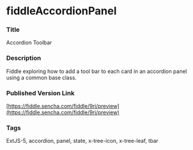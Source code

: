 fiddleAccordionPanel
======

### Title
Accordion Toolbar

### Description
Fiddle exploring how to add a tool bar to each card in an accordion panel using a common base class.

### Published Version Link
[https://fiddle.sencha.com/fiddle/9ri/preview](https://fiddle.sencha.com/fiddle/9ri/preview)

### Tags
ExtJS-5, accordion, panel, state, x-tree-icon, x-tree-leaf, tbar
